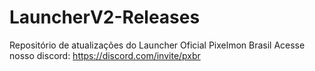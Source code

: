 # LauncherV2-Releases
Repositório de atualizações do Launcher Oficial Pixelmon Brasil
Acesse nosso discord: https://discord.com/invite/pxbr
